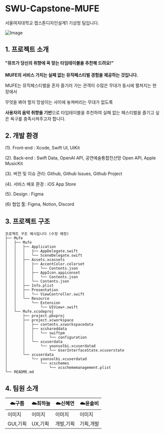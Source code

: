 # SWU-Capstone-MUFE
서울여자대학교 캡스톤디자인설계1 기상청 팀입니다.

![Image](https://github.com/user-attachments/assets/9f2dc913-2ee7-4310-b23d-fffd31a020d6)

## 1. 프로젝트 소개

#### "뮤프가 당신의 취향에 꼭 맞는 타임테이블을 추천해 드려요!"

**MUFE의 서비스 가치는 실패 없는 뮤직페스티벌 경험을 제공하는 것입니다.**

MUFE는 뮤직페스티벌을 혼자 즐기러 가는 관객이 수많은 무대가 동시에 펼쳐지는 현장에서

무엇을 봐야 할지 망설이는 사이에 놓쳐버리는 무대가 없도록

**사용자의 음악 취향을 기반**으로 타임테이블을 추천하여 실패 없는 페스티벌을 즐기고 싶은 욕구를 충족시켜주고자 합니다.


## 2. 개발 환경

(1). Front-end : Xcode, Swift UI, UIKit

(2). Back-end :  Swift Data, OpenAI API, 공연예술통합전산망 Open API, Apple MusicKit

(3). 버전 및 이슈 관리: Github, Github Issues, Github Project

(4). 서비스 배포 환경 : iOS App Store

(5). Design : Figma

(6) 협업 툴: Figma, Notion, Discord


## 3. 프로젝트 구조

~~~~
프로젝트 구조 예시입니다 (수정 예정)
├── Mufe
│   ├── Mufe
│   │   ├── Application
│   │   │   ├── AppDelegate.swift
│   │   │   └── SceneDelegate.swift
│   │   ├── Assets.xcassets
│   │   │   ├── AccentColor.colorset
│   │   │   │   └── Contents.json
│   │   │   ├── AppIcon.appiconset
│   │   │   │   └── Contents.json
│   │   │   └── Contents.json
│   │   ├── Info.plist
│   │   ├── Presentation
│   │   │   └── ViewController.swift
│   │   └── Resource
│   │       └── Extension
│   │           └── UIView+.swift
│   └── Mufe.xcodeproj
│       ├── project.pbxproj
│       ├── project.xcworkspace
│       │   ├── contents.xcworkspacedata
│       │   ├── xcshareddata
│       │   │   └── swiftpm
│       │   │       └── configuration
│       │   └── xcuserdata
│       │       └── yoonsolbi.xcuserdatad
│       │           └── UserInterfaceState.xcuserstate
│       └── xcuserdata
│           └── yoonsolbi.xcuserdatad
│               └── xcschemes
│                   └── xcschememanagement.plist
└── README.md

~~~~

## 4. 팀원 소개

|☁️구름|☁️최하늘|☁️신혜연|☁️윤솔비|
|---|---|---|---|
|이미지|이미지|이미지|이미지|
|GUI,기획|UX,기획|개발,기획|기획,개발|
